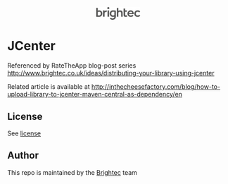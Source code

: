 <p align="center">
  <img width="100" src="https://github.com/brightec/.github/blob/master/brighteclogo2018.svg">
</p>

# JCenter

Referenced by RateTheApp blog-post series http://www.brightec.co.uk/ideas/distributing-your-library-using-jcenter

Related article is available at http://inthecheesefactory.com/blog/how-to-upload-library-to-jcenter-maven-central-as-dependency/en

## License

See [license](LICENSE)

## Author

This repo is maintained by the [Brightec](https://www.brightec.co.uk/) team
